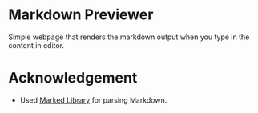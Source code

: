 # Markdown Previewer

Simple webpage that renders the markdown output when you type in the content in editor.

# Acknowledgement
- Used [Marked Library](https://cdnjs.com/libraries/marked) for parsing Markdown.